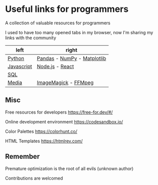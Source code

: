 # Useful links for programmers

A collection of valuable resources for programmers

I used to have too many opened tabs in my browser, now I'm sharing my links with the community

| left | right |
|-------------------------------|-----|
| [Python](Python/README.md)  | [Pandas](Python/Pandas/README.md) - [NumPy](Python/NumPy/README.md) - [Matplotlib](Python/Matplotlib/README.md) |
| [Javascript](Javascript/README.md)  |  [Node.js](Javascript/Node/README.md) - [React](Javascript/React/README.md) |
| [SQL](SQL/README.md)  |  |
| [Media](Media/README.md)  | [ImageMagick](Media/ImageMagick/README.md) - [FFMpeg](Media/FFMpeg/README.md) |

## Misc

Free resources for developers https://free-for.dev/#/

Online development environment https://codesandbox.io/

Color Palettes https://colorhunt.co/

HTML Templates https://htmlrev.com/





## Remember

Premature optimization is the root of all evils (unknown author)




Contributions are welcomed

